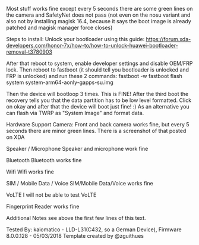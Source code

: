 Most stuff works fine except every 5 seconds there are some green lines on the camera and SafetyNet does not pass (not even on the nosu variant and also not by installing magisk 16.4, because it says the boot image is already patched and magisk manager force closes)

Steps to install: Unlock your bootloader using this guide: https://forum.xda-developers.com/honor-7x/how-to/how-to-unlock-huawei-bootloader-removal-t3780903

After that reboot to system, enable developer settings and disable OEM/FRP lock. Then reboot to fastboot (it should tell you bootloader is unlocked and FRP is unlocked) and run these 2 commands: 
fastboot -w
fastboot flash system system-arm64-aonly-gapps-su.img

Then the device will bootloop 3 times. This is FINE! After the third boot the recovery tells you that the data partition has to be low level formatted. Click on okay and after that the device will boot just fine! :) As an alternative you can flash via TWRP as "System Image" and format data.

Hardware Support
Camera:
Front and back camera works fine, but every 5 seconds there are minor green lines. There is a screenshot of that posted on XDA

Speaker / Microphone
Speaker and microphone work fine

Bluetooth
Bluetooth works fine

Wifi
Wifi works fine

SIM / Mobile Data / Voice
SIM/Mobile Data/Voice works fine

VoLTE
I will not be able to test VoLTE

Fingerprint Reader
works fine

Additional Notes
see above the first few lines of this text.

Tested By:
kaiomatico - LLD-L31(C432, so a German Device), Firmware 8.0.0.128 - 05/03/2018
Template created by @zguithues